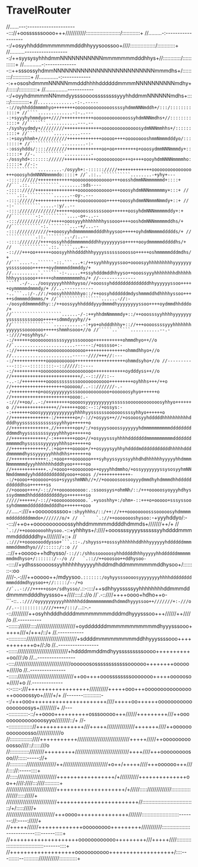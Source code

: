 # TravelRouter
//......---:---------------------::://+oossssssoooo+++///////////:::::::::::::::::::::::/::::::::::::+
//.........-:-------------------:/+osyyhhdddmmmmmmmdddhhyyysoossoo+////:::::::::::::::::/::::::::::::+
//..........-------------------:/++syysysyhhhdmmNNNNNNNNNNNmmmmmmmdddhhys+//::::::::::::/::::::::::::+
//............-:--------------::++sssossyhdmmNNNNNNNNNNNNNNNNNNNNNNNNNNmmmdhs+/:::::::::/::::::::::::+
//.............-:-------------:++ososhdmmmNNNNNmmdddhhhhddddddmmmmNNNNNNNNNNmdhy+/::::::/::::::::::::+
//...............------------:/+oyyhdmmmmNNmmdyysssoooossssssssyyyhhddmmNNNNNNmdhs+:::::/::::::::::::+
//``..............-:-.------://oyhhdddmmmmhyo++++++++oooooooooooooossssyhdmmNNNmddh+/:::/::::::::::::+
//````.............-:-..----:+syyyhyhmmdyo++////++++++++++++ooooooooooooossyhdmNNNmdhs+//::::::::::::+
//```````............---.---/syshyydmdy+/////////++++++++++++++oooooooooooooosydmNNNmmhhs+/::::::::::+
//``````````..........-----:+soyyhhmh+///////////+++++++++++++ooooo++++ooooooooshmmNmmmdddyo/::::::::+
//````````````.........-:--:ossyhdds/::::////////+++++++++++++oo+oo++++++++o+ooosydmmNNNmmmdy+:::::::+
//-.```````````..........--/ossyhd+::::::://////++++++++++++oooooooooo+++o++++oooyhdmNNNNmmmmho::::::+
//-:-````````````.........-/osyyh+:-:::::://///+++++++++++++ooooooooooooooo+++ooosyhdmNNNNmmmmdo:::::+
//`.::..```````````........-+yhy+----::::://////+++++++++++++ooooooooooooooo+++oosshdmmNNmmmmmmd+::::+
//```.::.```````````........:sds-----::::://///++++++++++++++++ooooooooooooo+++ooosyhdmNNNmmmmmmy+:::+
// ````.::.``````````......--oy-.----:::://////++++++++++++++++ooooooooooo+++++ooosyhdmmNNmmmNmmdy+::+
//`` ````-:-``````````.....-:y/..---:::://////////////++++++ooooosssssssooo++++++oosyhdmNNNmmmmmddy+:+
//`````````-:-`````````....-o+-..---::://///////////+++++ooosyyyhhhhhhhhyssooo++++ooshdmNNNmmmmmddhs/+
//```````````-:.````````...-+/...---:::////////////++ooosyyhdmmmmmmmddddhhyysoo+++++oyhdmNmmmmddddds/+
// ```````````.::.```````..-/:..---::::////////++++ossyhhddmmmmmmdddhhyyyyyyyso+++++ooydmmmmmdddddhs/+
//   ```````````.::.`````...+---::///+++oo++++++ooosyyhhhddddhhhyyyyssssssooosso+++++oshmmmmmdddmdhs/+
//```....-..``````-::.```...+:/++syyhhhyyyssoo+oooosyyhhhhhhhhhyyyyyyyysssssoooo++++++oydmmmmddmmddy/+
//..........`.``````-:-.....++ssyhdddmddhhyyso++ooossyyyhhhhhhhhdhhhhhhhhyysssooo++++++ohmmmmmmmmmhs/+
//--------------`````.-/-.../oosyyyyyhhhhhyyso//+ooossyhddddddddddddddhhyyyyyyssoo+++++oymmmmmdmmmdy/+
//...------------..```..:/-.//:/+oosyhhhhhhhyo::/++oosyhddddddmdyshmmmddhdhhhhyssoo+++++sdmmmmddmmms/+
//`````````````````......-//:--/oosyddmmmmddhy::/++oossyyhhddddyyydmmmdhyyyyyyyyssoo++++oydmmdhhdddo/+
//```````````````````......-/-:++yhhdmNmmmmdy+::/++ooosssyyhhhhyyyyyyyysssssssssoooo+++++sdmmdyyyhy//+
//````````````````...........-:+yo+ohdddhhhy+:://+++oooossssyyyhhhhhhhyyyyyssooooooo+++++shmmhsooo+//o
//`````..`````...........--.--:////+osyhhys/--:/++++++oooooooosssssyyysssooooo+++++++++++ohmmdhyo++//o
//`.......................------:/+osssso+:--://++++++++oooooooooooooooooo+++++++++++++++ohmmdhhyo+//o
//.......................------////+++//:----:/++++++++++++ooooooooooo+++++++++++++++++++ohmmdsyho+//o
//------------:::---:::::::::--:://///::-----:/++++++++++oooooooooooooooooooo++++++++++++oydddyss++//o
//++++++++++++++++++++++++++/.--::///::---..-:/+++++++++oooossssssssoooooooooooo+++++++++oyhhhs+++/++o
//++++++++++++++++++++oooooo/..-::///////-.--/++++++++++o+oosyyyyyyysssoooooooooooo+oooooosyhyo++++++o
//++++++++++++++++++++++oooo:.--:///++oo/..-:/+++++++++ooooosyyyyyyyyyyssssssoooooooooooosyhhyo++++++o
//+++++++++++++++//++++++ooo:--::/+ossys:--:+++++++ooosyyyyyyyyyyyyyhhhhyyssssssoooooossssyhhyo++++++o
//++++++++++++++-:/+++++++o+/-://+osyys++///+osooosyyhdddddhhhhhhhhhhddddhyysssssssssssssyyhhyo++++++o
//++++++++++++++.//+++++++oo+/:/+osyyysooossyyyyyyhdmmmmmmmmmmddddddddddmmdhyyssssssssyyyyhhhyo++++++o
//+++++++++++++/-:++++++++ooo+//+osyyysssyhhhhdddddddmmmmmmmmmmdddddddmmmmmdhyssssssyyyyyyhhhso++++++o
//+++++++++++++/.:+oo++++ooooo+/++osyyysyyhhyhddddmdddddddddddhhhhhddddmmmmmdhyssyyyyyyhhhdhhs+++++++o
//+++++++++++++:.:+ooo+++ooooooo+++syhyyssyyssyyhhdhdhhhhhhyyyyyhhdmmmNmmmmmmdyyyhhhhhhhdddhyoo+++++oo
//+++++++++++++.-/+oooo++oooooooo++oyyyhhdmmho/+ossyyyyyyyssysosyyhmNNNmddmmmdyyhdddddddddddyooo++ooos
//++++++++++++--:/+oooo++oooooo+oso+syyyshmNNh//+//+ooooosoosooyyydmmdhyhdmmmdhhdddddddddddhso++++++ss
//+ooooo++++/-:://++oooooooooo:.:ssoosyys+ohmNh/::/+++ooooosyoyyyhdhysssydmmmdhhdddddddddddyo+++++++so
/////++++++/-:://+oooooooooooo.`.+ysoshhy+:/ohm+-::+++o+ooooo+sssyssoosyhdmmmmdddddddmddddho+++++++ooo
//````.....-:///++oooooosssoo+```:shyyhhhs/::/++://+++oooooooosssooooosyhdmmmmmddddddddmmdo+///////o/+
//  `    `.://++oooooooshysoo:```-+yyyhddyo/:--::://++o++ooooooooooossyhhddmmmmmddddhdmmds+///////++/+
//  ``` `.://++oooooooohhysoo.```-::+yhhhys+/:////+ooossssyyyyssssssyyhddddmmmmmdddddddhy+////////+::+
//  ````.:///++oooooooddysso+```.::-./shyyss++osssyhhhhhhddhhhyyyyyyhddddddmmmmmmddmmdhyo///::::::/::o
// ````.:://++ooooo++hdhysso/```-:://:/shhssooooosyhhdddddhhhyyyyyhhddddddmmmmmmmdmdhyso+/:::::::/--/o
//   `.:://++ooosoo++ddhysoo-```-:::://+ydhsssoooossyyhhhhhhyyyyyhhddmdhddmmmmmmmddhysoo+/::::::::-:oo
////-.-:///++ooooo++/mdyysoo```.:::::::/oyhyysssoooosyyyyyyyyhhhhddddddddmmmdddmdhyysoo++//:::::/--/+o
//`..-:///+++++oso+/sdhysso/```.::-::::/++sdhhyysssssyyhhhhhhhhddmmmdddmmmmddddhyyssso++////::::/.://o
//`.-::////++++oooo+hdho++o-```-::``..:////oyyyyyyyyyyhhhhhhdddmmmmmmmmmdhdmmdhyyyssoo++///////+:-///o
//.--:::::::::////++++/:::/.``.::-.--:://///////++osyhhdddhddddmmmmmmmmdddmdhyyysssoo+++//////++/////o
//.-----------::::::://////:::://///////////////////+oydddddddmmmmmmmmmmmdhyyysssooo+++++///+/+++/::/+
//.------------::::::::::::///////////////////////////+sddddmmmmmmmmmddhhyyyssssooo++++++++++++o+//:/o
//..------------------::::::///////////////////////////+hddddmmddmdhyysssssssssoooo+++++++++++oo///:/o
//...-----------------:::://////////////////////////////oooooosossssssssssssoooooo++++++++ooooo+/////o
//..----------------:::::://////////////////////////////++oo++++ooossssssssooooooo+++++oooooso+/////+o
//.--------------:-::::-:///++++++++++++++++++//////////+++++ooo+++ooooooooooooooo++ooooossyo+/////+/+
//-------::::::::::::--:/+++ooo++++++++++++++++++++++////+++++oo++++++oooooooooooooooooosys+/////////+
//----:::::::::::::-::/++oooo++++++++++osssooooo+++//////+++++++++///++ooooooooooooooosyyo////////::/+
//--:::::::::::::::://++++++++++++++///+++++///////////////+++++++////++ooooooooooooosso/////////////o
//:::::::::::::::////+++++++++++////////////////////////////+++++/////++ooooooooooosso////::/:::::///o
//:::::::::::::////////+++++++++/////////////////////////////++++////+++ooooooooosoo///::::::-----://+
//:::::::::::////////////////++////////////////////////+o++/+++++////+++oooooo+++////:::://:-----::::+
//::::://///////////////////+++++++++++++++++/+//////////++++++++++++++oo++////:////:::////::::::::::+
///////////////////////////++++++++++++++++++++/+/////::::://///////////::::::::::::://////::::://///+
///////////////////////////++++++++++++++++++++++++//:::::::::::::::::::::::::::::::::::/+/::::://///+
//////////////////////////+++oooo+++++++++++++++///////:::::::::::::::::::::::::-------://:----://///+
//+++++//////+++++++++++++ooooooooo+++++++++///////////:::::::::::::::::::------------::::------:::::+
//++++++++++++++++++++oooooooooooo+++++++++///+++++////:::::::::::::::::::::::::::::::::::-------::::+
//+++++++++++++++++++ooooooooooo+++++++++++++++++++/::::---:::::::--::::::::::///////////::::::::::::+
